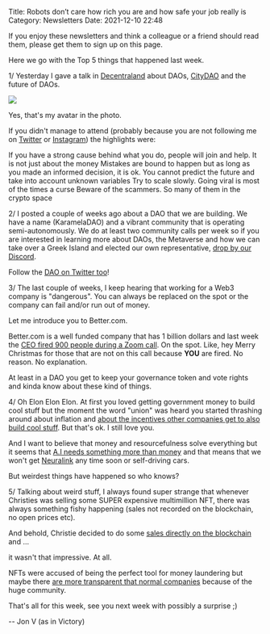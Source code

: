 Title: Robots don’t care how rich you are and how safe your job really is
Category: Newsletters 
Date: 2021-12-10 22:48

If you enjoy these newsletters and think a colleague or a friend should read them, please get them to sign up on this page. 

Here we go with the Top 5 things that happened last week.

1/ Yesterday I gave a talk in [Decentraland](https://decentraland.org/) about DAOs, [CityDAO](https://www.citydao.io/) and the future of DAOs.

![](https://sendfoxprod.b-cdn.net/media/oiaot0WcxrdulBUs3XRimSfJtxzhsPYrEIqMhMsp16325)

Yes, that's my avatar in the photo.


If you didn't manage to attend (probably because you are not following me on [Twitter](https://twitter.com/jonromero) or [Instagram](https://www.instagram.com/jonvictory/)) the highlights were:



If you have a strong cause behind what you do, people will join and help. It is not just about the money
Mistakes are bound to happen but as long as you made an informed decision, it is ok. You cannot predict the future and take into account unknown variables
Try to scale slowly. Going viral is most of the times a curse
Beware of the scammers. So many of them in the crypto space


2/ I posted a couple of weeks ago about a DAO that we are building. We have a name (KaramelaDAO) and a vibrant community that is operating semi-autonomously. We do at least two community calls per week so if you are interested in learning more about DAOs, the Metaverse and how we can take over a Greek Island and elected our own representative, [drop by our Discord](https://discord.gg/ePSSJdzfqA).



Follow the [DAO on Twitter too](https://twitter.com/karameladao)!



3/ The last couple of weeks, I keep hearing that working for a Web3 company is "dangerous". You can always be replaced on the spot or the company can fail and/or run out of money.



Let me introduce you to Better.com.



Better.com is a well funded company that has 1 billion dollars and last week the [CEO fired 900 people during a Zoom call](https://amp.cnn.com/cnn/2021/12/08/business/better-executive-resignations/index.html). On the spot. Like, hey Merry Christmas for those that are not on this call because **YOU** are fired. No reason. No explanation.



At least in a DAO you get to keep your governance token and vote rights and kinda know about these kind of things.



4/ Oh Elon Elon Elon. At first you loved getting government money to build cool stuff but the moment the word "union" was heard you started thrashing around about inflation and [about the incentives other companies get to also build cool stuff](https://twitter.com/elonmusk/status/1468684576407101440). But that's ok. I still love you.



And I want to believe that money and resourcefulness solve everything but it seems that [A.I needs something more than money](https://thenextweb.com/news/neuralink-tesla-have-an-ai-problem-elons-money-cant-solve) and that means that we won't get [Neuralink](https://neuralink.com/) any time soon or self-driving cars.



But weirdest things have happened so who knows?



5/ Talking about weird stuff, I always found super strange that whenever Christies was selling some SUPER expensive multimillion NFT, there was always something fishy happening (sales not recorded on the blockchain, no open prices etc).



And behold, Christie decided to do some [sales directly on the blockchain](https://www.artnews.com/art-news/market/christies-opensea-nft-sale-1234612759/amp/) and ...

it wasn't that impressive. At all.



NFTs were accused of being the perfect tool for money laundering but maybe there [are more transparent that normal companies](https://techcrunch.com/2021/09/15/opensea-admits-incident-as-top-exec-is-accused-of-trading-nfts-on-insider-information/) because of the huge community.


That's all for this week, see you next week with possibly a surprise ;)


-- Jon V (as in Victory)
